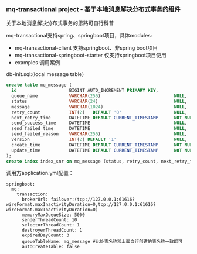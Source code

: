 ### mq-transactional project - 基于本地消息解决分布式事务的组件

关于本地消息解决分布式事务的思路可自行科普

mq-transactional支持spring、springboot项目，具体modules:
- mq-transactional-client 支持springboot、非spring boot项目
- mq-transactional-springboot-starter 仅支持springboot项目使用
- examples 调用案例

db-init.sql:(local message table)
```sql
create table mq_message (
  id                    BIGINT AUTO_INCREMENT PRIMARY KEY,
  queue_name            VARCHAR(256)                            NULL,
  status                VARCHAR(24)                             NULL,
  message               VARCHAR(1024)                           NULL,
  retry_count           INT(2)   DEFAULT '0'                    NULL,
  next_retry_time       DATETIME DEFAULT CURRENT_TIMESTAMP      NOT NULL,
  send_success_time     DATETIME                                NULL,
  send_failed_time      DATETIME                                NULL,
  send_failed_reason    VARCHAR(256)                            NULL,
  version               INT(2) DEFAULT '1'                      NULL,
  create_time           DATETIME DEFAULT CURRENT_TIMESTAMP      NOT NULL,
  update_time           DATETIME DEFAULT CURRENT_TIMESTAMP      NOT NULL
);
create index index_snr on mq_message (status, retry_count, next_retry_time);
```


调用方application.yml配置：
```
springboot:
  mq:
    transaction:
      brokerUrl: failover:(tcp://127.0.0.1:61616?wireFormat.maxInactivityDuration=0,tcp://127.0.0.1:61616?wireFormat.maxInactivityDuration=0)
      memoryMaxQueueSize: 5000
      senderThreadCount: 10
      selectorThreadCount: 1
      destroyerThreadCount: 1
      expiredDayCount: 3
      queueTableName: mq_message #此处表名称和上面自行创建的表名称一致即可
      autoCreateTable: false
```